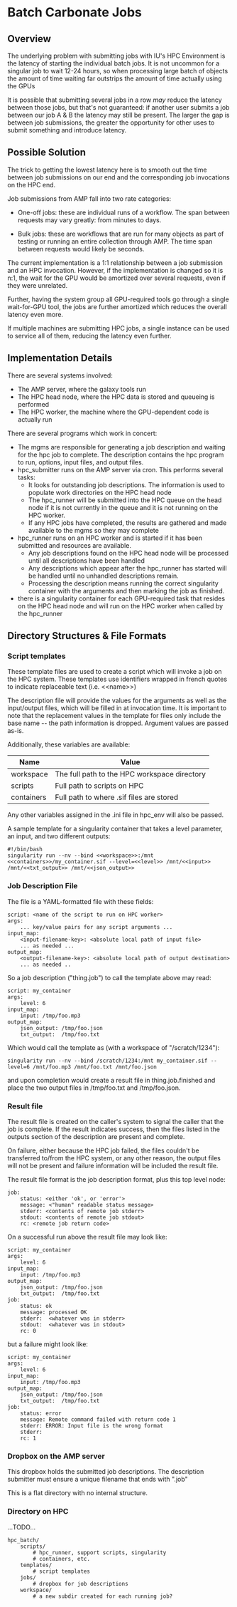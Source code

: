 # Batch Carbonate Jobs

## Overview
The underlying problem with submitting jobs with IU's HPC
Environment is the latency of starting the individual batch jobs.
It is not uncommon for a singular job to wait 12-24 hours, so
when processing large batch of objects the amount of time waiting
far outstrips the amount of time actually using the GPUs

It is possible that submitting several jobs in a row _may_ reduce 
the latency between those jobs, but that's not guaranteed:  if
another user submits a job between our job A & B the latency may 
still be present.  The larger the gap is between job submissions,
the greater the opportunity for other uses to submit something and
introduce latency.

## Possible Solution
The trick to getting the lowest latency here is to smooth out the
time between job submissions on our end and the corresponding job
invocations on the HPC end.

Job submissions from AMP fall into two rate categories:
* One-off jobs:  these are individual runs of a workflow.  The 
span between requests may vary greatly:  from minutes to days.

* Bulk jobs:  these are workflows that are run for many objects as 
part of testing or running an entire collection through AMP.  The
time span between requests would likely be seconds.

The current implementation is a 1:1 relationship between a job 
submission and an HPC invocation.  However, if the implementation 
is changed so it is n:1, the wait for the GPU would be amortized
over several requests, even if they were unrelated.

Further, having the system group all GPU-required tools go through
a single wait-for-GPU tool, the jobs are further amortized which
reduces the overall latency even more.

If multiple machines are submitting HPC jobs, a single instance can
be used to service all of them, reducing the latency even further.

## Implementation Details

There are several systems involved:
* The AMP server, where the galaxy tools run
* The HPC head node, where the HPC data is stored and queueing is 
performed
* The HPC worker, the machine where the GPU-dependent code is 
actually run

There are several programs which work in concert:
* The mgms are responsible for generating a job description and 
waiting for the hpc job to complete.  The description contains the
hpc program to run, options, input files, and output files.
* hpc_submitter runs on the AMP server via cron.  This performs 
several tasks:
    * It looks for outstanding job descriptions.  The information 
    is used to populate work directories on the HPC head node 
    * The hpc_runner will be submitted into the HPC queue on the 
    head node if it is not currently in the queue and it is not 
    running on the HPC worker.
    * If any HPC jobs have completed, the results are gathered and
    made available to the mgms so they may complete
* hpc_runner runs on an HPC worker and is started if it has been 
submitted and resources are available.
    * Any job descriptions found on the HPC head node will be 
    processed until all descriptions have been handled
    * Any descriptions which appear after the hpc_runner has 
    started will be handled until no unhandled descriptions
    remain.
    * Processing the description means running the correct
    singularity container with the arguments and then marking
    the job as finished.
* there is a singularity container for each GPU-required task that 
resides on the HPC head node and will run on the HPC worker when 
called by the hpc_runner


## Directory Structures & File Formats

### Script templates
These template files are used to create a script which will
invoke a job on the HPC system.  These templates use identifiers
wrapped in french quotes to indicate replaceable text (i.e. <\<name>>)

The description file will provide the values for the arguments as 
well as the input/output files, which will be filled in at 
invocation time.   It is important to note that the replacement
values in the template for files only include the base name -- the
path information is dropped.  Argument values are passed as-is.

Additionally, these variables are available:

|Name|Value|
|----|-----|
|workspace|The full path to the HPC workspace directory|
|scripts|Full path to scripts on HPC|
|containers|Full path to where .sif files are stored|

Any other variables assigned in the .ini file in hpc_env will also be passed.

A sample template for a singularity container that takes a level 
parameter, an input, and two different outputs:

````
#!/bin/bash
singularity run --nv --bind <<workspace>>:/mnt <<containers>>/my_container.sif --level=<<level>> /mnt/<<input>> /mnt/<<txt_output>> /mnt/<<json_output>>
````



### Job Description File
The file is a YAML-formatted file with these fields:
````
script: <name of the script to run on HPC worker>
args:
    ... key/value pairs for any script arguments ...
input_map:
    <input-filename-key>: <absolute local path of input file>
    ... as needed ...
output_map:
    <output-filename-key>: <absolute local path of output destination>
    ... as needed ..
````

So a job description ("thing.job") to call the template above may read:

````
script: my_container
args:
    level: 6
input_map:
    input: /tmp/foo.mp3
output_map:
    json_output: /tmp/foo.json
    txt_output:  /tmp/foo.txt    
````

Which would call the template as (with a workspace of 
"/scratch/1234"):

````
singularity run --nv --bind /scratch/1234:/mnt my_container.sif --level=6 /mnt/foo.mp3 /mnt/foo.txt /mnt/foo.json
````

and upon completion would create a result file in 
thing.job.finished and place the two output files in
/tmp/foo.txt and /tmp/foo.json.


### Result file
The result file is created on the caller's system to signal the 
caller that the job is complete.  If the result indicates success, 
then the files listed in the outputs section of the description are 
present and complete.

On failure, either because the HPC job failed, the files couldn't
be transferred to/from the HPC system, or any other reason, the 
output files will not be present and failure information will be
included the result file.

The result file format is the job description format, plus this top
level node:
````
job:
    status: <either 'ok', or 'error'>
    message: <"human" readable status message>
    stderr: <contents of remote job stderr>
    stdout: <contents of remote job stdout>
    rc: <remote job return code>
````

On a successful run above the result file may look like:
````
script: my_container
args:
    level: 6
input_map:
    input: /tmp/foo.mp3
output_map:
    json_output: /tmp/foo.json
    txt_output:  /tmp/foo.txt   
job:
    status: ok
    message: processed OK
    stderr:  <whatever was in stderr>
    stdout:  <whatever was in stdout>
    rc: 0
````

but a failure might look like:

````
script: my_container
args:
    level: 6
input_map:
    input: /tmp/foo.mp3
output_map:
    json_output: /tmp/foo.json
    txt_output:  /tmp/foo.txt   
job:
    status: error
    message: Remote command failed with return code 1
    stderr: ERROR: Input file is the wrong format
    stderr: 
    rc: 1
````


### Dropbox on the AMP server
This dropbox holds the submitted job descriptions.  The description 
submitter must ensure a unique filename that ends with ".job"

This is a flat directory with no internal structure.  

### Directory on HPC 
...TODO...
````
hpc_batch/
    scripts/
        # hpc_runner, support scripts, singularity
        # containers, etc.
    templates/
        # script templates
    jobs/
        # dropbox for job descriptions
    workspace/
        # a new subdir created for each running job?
````
